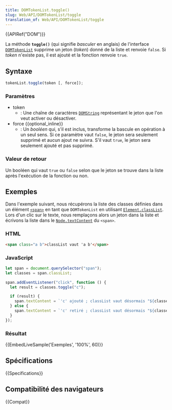 ```yaml
---
title: DOMTokenList.toggle()
slug: Web/API/DOMTokenList/toggle
translation_of: Web/API/DOMTokenList/toggle
---
```


{{APIRef("DOM")}}

La méthode **`toggle()`** (qui signifie _basculer_ en anglais) de l'interface [`DOMTokenList`](/fr/docs/Web/API/DOMTokenList) supprime un jeton (_token_) donné de la liste et renvoie `false`. Si _token_ n'existe pas, il est ajouté et la fonction renvoie `true`.

## Syntaxe

```js
tokenList.toggle(token [, force]);
```

### Paramètres

- token
  - : Une chaîne de caractères [`DOMString`](/fr/docs/Web/API/DOMString) représentant le jeton que l'on veut activer ou désactiver.
- force {{optional_inline}}
  - : Un _booléen_ qui, s'il est inclus, transforme la bascule en opération à un seul sens. Si ce paramètre vaut `false`, le jeton sera seulement supprimé et aucun ajout ne suivra. S'il vaut `true`, le jeton sera seulement ajouté et pas supprimé.

### Valeur de retour

Un booléen qui vaut `true` ou `false` selon que le jeton se trouve dans la liste après l'exécution de la fonction ou non.

## Exemples

Dans l'exemple suivant, nous récupérons la liste des classes définies dans un élément [`<span>`](/fr/docs/Web/HTML/Element/span) en tant que `DOMTokenList` en utilisant [`Element.classList`](/fr/docs/Web/API/Element/classList). Lors d'un clic sur le texte, nous remplaçons alors un jeton dans la liste et écrivons la liste dans le [`Node.textContent`](/fr/docs/Web/API/Node/textContent) du `<span>`.

### HTML

```html
<span class="a b">classList vaut 'a b'</span>
```

### JavaScript

```js
let span = document.querySelector("span");
let classes = span.classList;

span.addEventListener("click", function () {
  let result = classes.toggle("c");

  if (result) {
    span.textContent = `'c' ajouté ; classList vaut désormais "${classes}".`;
  } else {
    span.textContent = `'c' retiré ; classList vaut désormais "${classes}".`;
  }
});
```

### Résultat

{{EmbedLiveSample('Exemples', '100%', 60)}}

## Spécifications

{{Specifications}}

## Compatibilité des navigateurs

{{Compat}}
